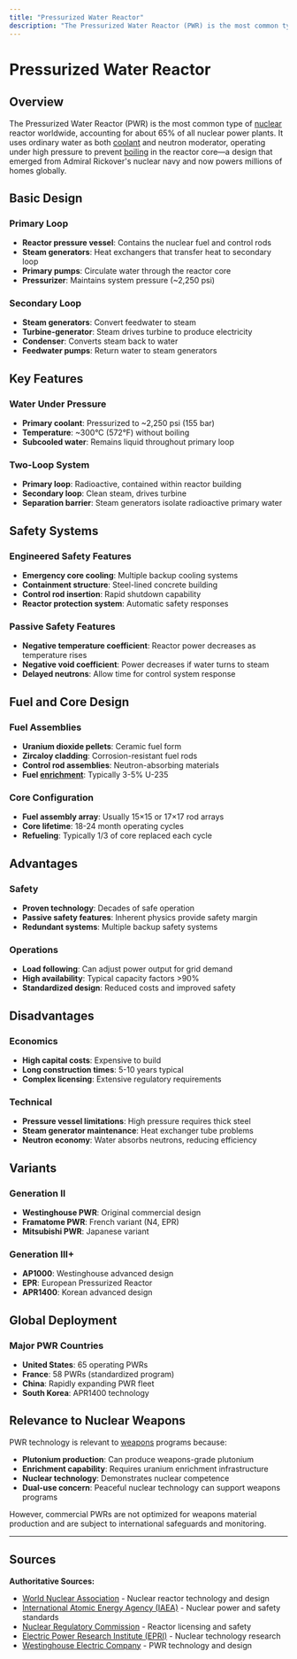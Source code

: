 ```yaml
---
title: "Pressurized Water Reactor"
description: "The Pressurized Water Reactor (PWR) is the most common type of nuclear reactor worldwide, accounting for about 65% of all nuclear power plants."
---
```


# Pressurized Water Reactor

## Overview

The Pressurized Water Reactor (PWR) is the most common type of [nuclear](/history/weapons-technology/nuclear-weapons-design) reactor worldwide, accounting for about 65% of all nuclear power plants. It uses ordinary water as both [coolant](/terms/reactor-technology/coolant) and neutron moderator, operating under high pressure to prevent [boiling](/terms/reactor-technology/boiling-water-reactor) in the reactor core—a design that emerged from Admiral Rickover's nuclear navy and now powers millions of homes globally.

## Basic Design

### Primary Loop
- **Reactor pressure vessel**: Contains the nuclear fuel and control rods
- **Steam generators**: Heat exchangers that transfer heat to secondary loop
- **Primary pumps**: Circulate water through the reactor core
- **Pressurizer**: Maintains system pressure (~2,250 psi)

### Secondary Loop
- **Steam generators**: Convert feedwater to steam
- **Turbine-generator**: Steam drives turbine to produce electricity
- **Condenser**: Converts steam back to water
- **Feedwater pumps**: Return water to steam generators

## Key Features

### Water Under Pressure
- **Primary coolant**: Pressurized to ~2,250 psi (155 bar)
- **Temperature**: ~300°C (572°F) without boiling
- **Subcooled water**: Remains liquid throughout primary loop

### Two-Loop System
- **Primary loop**: Radioactive, contained within reactor building
- **Secondary loop**: Clean steam, drives turbine
- **Separation barrier**: Steam generators isolate radioactive primary water

## Safety Systems

### Engineered Safety Features
- **Emergency core cooling**: Multiple backup cooling systems
- **Containment structure**: Steel-lined concrete building
- **Control rod insertion**: Rapid shutdown capability
- **Reactor protection system**: Automatic safety responses

### Passive Safety Features
- **Negative temperature coefficient**: Reactor power decreases as temperature rises
- **Negative void coefficient**: Power decreases if water turns to steam
- **Delayed neutrons**: Allow time for control system response

## Fuel and Core Design

### Fuel Assemblies
- **Uranium dioxide pellets**: Ceramic fuel form
- **Zircaloy cladding**: Corrosion-resistant fuel rods
- **Control rod assemblies**: Neutron-absorbing materials
- **Fuel [enrichment](/terms/nuclear-physics/enrichment)**: Typically 3-5% U-235

### Core Configuration
- **Fuel assembly array**: Usually 15×15 or 17×17 rod arrays
- **Core lifetime**: 18-24 month operating cycles
- **Refueling**: Typically 1/3 of core replaced each cycle

## Advantages

### Safety
- **Proven technology**: Decades of safe operation
- **Passive safety features**: Inherent physics provide safety margin
- **Redundant systems**: Multiple backup safety systems

### Operations
- **Load following**: Can adjust power output for grid demand
- **High availability**: Typical capacity factors >90%
- **Standardized design**: Reduced costs and improved safety

## Disadvantages

### Economics
- **High capital costs**: Expensive to build
- **Long construction times**: 5-10 years typical
- **Complex licensing**: Extensive regulatory requirements

### Technical
- **Pressure vessel limitations**: High pressure requires thick steel
- **Steam generator maintenance**: Heat exchanger tube problems
- **Neutron economy**: Water absorbs neutrons, reducing efficiency

## Variants

### Generation II
- **Westinghouse PWR**: Original commercial design
- **Framatome PWR**: French variant (N4, EPR)
- **Mitsubishi PWR**: Japanese variant

### Generation III+
- **AP1000**: Westinghouse advanced design
- **EPR**: European Pressurized Reactor
- **APR1400**: Korean advanced design

## Global Deployment

### Major PWR Countries
- **United States**: 65 operating PWRs
- **France**: 58 PWRs (standardized program)
- **China**: Rapidly expanding PWR fleet
- **South Korea**: APR1400 technology

## Relevance to Nuclear Weapons

PWR technology is relevant to [weapons](/terms/nuclear-effects/yield-comparison) programs because:
- **Plutonium production**: Can produce weapons-grade plutonium
- **Enrichment capability**: Requires uranium enrichment infrastructure
- **Nuclear technology**: Demonstrates nuclear competence
- **Dual-use concern**: Peaceful nuclear technology can support weapons programs

However, commercial PWRs are not optimized for weapons material production and are subject to international safeguards and monitoring.

---

## Sources

**Authoritative Sources:**

- [World Nuclear Association](https://www.world-nuclear.org) - Nuclear reactor technology and design
- [International Atomic Energy Agency (IAEA)](https://www.iaea.org) - Nuclear power and safety standards
- [Nuclear Regulatory Commission](https://www.nrc.gov) - Reactor licensing and safety
- [Electric Power Research Institute (EPRI)](https://www.epri.com) - Nuclear technology research
- [Westinghouse Electric Company](https://www.westinghousenuclear.com) - PWR technology and design